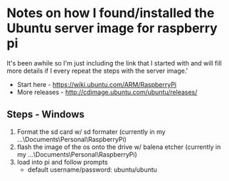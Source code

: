 # Notes on how I found/installed the Ubuntu server image for raspberry pi

It's been awhile so I'm just including the link that I started with and will fill more details if I every repeat the steps with the server image.'
* Start here - https://wiki.ubuntu.com/ARM/RaspberryPi
* More releases - http://cdimage.ubuntu.com/ubuntu/releases/

## Steps - Windows
1. Format the sd card w/ sd formater (currently in my ...\Documents\Personal\RaspberryPi)
1. flash the image of the os onto the drive w/ balena etcher (currently in my ...\Documents\Personal\RaspberryPi)
1. load into pi and follow prompts
   * default username/password: ubuntu/ubuntu
